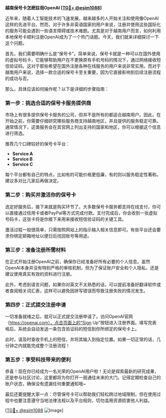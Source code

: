 **越南保号卡怎麽註冊OpenAI [[TG💪+ @esim1088](https://t.me/s/esim1088)]**

近年来，随着人工智能技术的飞速发展，越来越多的人开始关注和使用像OpenAI这样的先进平台。然而，对于许多非英语国家的用户来说，注册并使用这些国际化的服务可能会遇到一些语言障碍或技术难题。尤其是对于越南用户而言，如何利用本地保号卡顺利注册OpenAI成为了一个热门话题。今天，我们就来详细探讨一下这个问题。

首先，我们需要明确什么是“保号卡”。简单来说，保号卡就是一种可以在国外使用的虚拟号码卡，它能够帮助用户在不更换原有手机号码的情况下，通过网络接收短信验证码。这对于那些希望在国外注册各种在线服务的用户来说非常实用。而对于越南用户来说，选择一款合适的保号卡至关重要，因为它直接影响到后续注册流程的成功与否。

那么，具体应该如何操作呢？以下是详细的步骤指南：

### 第一步：挑选合适的保号卡服务提供商

市场上有很多提供保号卡服务的公司，但并不是所有的都适合越南用户。因此，在开始之前，你需要仔细研究哪些服务商支持越南地区，并且提供的服务稳定可靠。通常情况下，这类服务会在其官网上列出支持的国家和地区，你可以根据这个信息进行筛选。

推荐几个口碑较好的保号卡平台：
- **Service A**
- **Service B**
- **Service C**

每个平台都有自己的特点，比如有的可能价格更低廉，有的则以服务稳定性著称。建议多对比几家后再做决定。

### 第二步：购买并激活你的保号卡

选定好服务后，接下来就是购买环节了。大多数保号卡服务都支持在线支付，你可以直接通过信用卡或者PayPal等方式完成付款。支付完成后，你会收到一张虚拟号码卡，这张卡将是你接下来用来接收短信验证码的关键工具。

激活过程一般很简单，只需按照网站上的指示输入相关信息即可。有些平台还会要求你绑定邮箱地址以便日后找回账号等用途。

### 第三步：准备注册所需材料

在正式开始注册OpenAI之前，确保你已经准备好所有必要的个人信息。虽然OpenAI本身并没有特别严格的审核机制，但为了保证账户安全和个人隐私，还是建议使用真实有效的资料进行注册。

此外，考虑到语言问题，如果你对英文不太熟悉的话，可以提前准备好翻译软件或者查阅相关词汇表，这样可以避免因拼写错误而导致注册失败的情况发生。

### 第四步：正式提交注册申请

一切准备就绪之后，就可以正式提交注册申请了。访问OpenAI官网（https://openai.com），点击页面上的“Sign Up”按钮进入注册界面。填写完表格后，系统会自动发送一条包含验证码的短信到你所绑定的保号卡上。

此时，请及时查收手机上的短信，并将其输入到指定位置。如果一切正常的话，几分钟之内就能完成整个注册流程！

### 第五步：享受科技带来的便利

恭喜！现在你已经成为一名光荣的OpenAI用户啦！无论是探索最新的研究成果，还是参与社区讨论，这里都将为你打开一扇通往未来的大门。记得定期检查自己的账户状态，确保没有遗漏任何重要通知哦~

最后还要提醒大家一点：尽管保号卡可以帮助我们轻松跨过地域限制，但在使用过程中也要注意遵守当地法律法规以及平台规则，切勿滥用资源损害他人利益。

[[TG💪+ @esim1088](https://t.me/s/esim1088) ![Image](https://i.postimg.cc/4NQfJmqS/Snipaste-2025-05-13-00-14-12.png)]